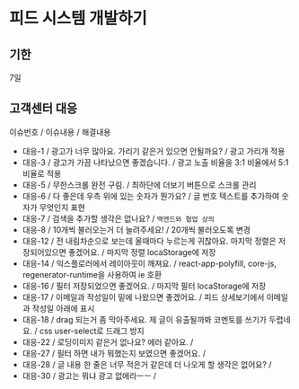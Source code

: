 # 피드 시스템 개발하기

## 기한

7일

## 고객센터 대응

이슈번호 / 이슈내용 / 해결내용

* 대응-1  / 광고가 너무 많아요. 가리기 같은거 있으면 안될까요? / 광고 가리개 적용
* 대응-3  / 광고가 가끔 나타났으면 좋겠습니다. / 광고 노출 비율을 3:1 비율에서 5:1 비율로 적용
* 대응-5  / 무한스크롤 완전 구림. / 최하단에 더보기 버튼으로 스크롤 관리
* 대응-6  / 다 좋은데 우측 위에 있는 숫자가 뭔가요? / 글 번호 텍스트를 추가하여 숫자가 무엇인지 표현
* 대응-7  / 검색을 추가할 생각은 없나요? / `백엔드와 협업 상의`
* 대응-8  / 10개씩 불러오는거 더 늘려주세요! / 20개씩 불러오도록 변경
* 대응-12 / 전 내림차순으로 보는데 올때마다 누르는게 귀찮아요. 마지막 정렬은 저장되어있으면 좋겠어요. / 마지막 정렬 locaStorage에 저장
* 대응-14 / 익스플로러에서 레이아웃이 깨져요. / react-app-polyfill, core-js, regenerator-runtime을 사용하여 ie 호환
* 대응-16 / 필터 저장되었으면 좋겠어요. / 마지막 필터 locaStorage에 저장
* 대응-17 / 이메일과 작성일이 밑에 나왔으면 좋겠어요. / 피드 상세보기에서 이메일과 작성일 아래에 표시
* 대응-18 / drag 되는거 좀 막아주세요. 제 글이 유출될까봐 코멘토를 쓰기가 두렵네요. / css user-select로 드래그 방지
* 대응-22 / 로딩이미지 같은거 없나요? 에러 같아요. / 
* 대응-27 / 필터 하면 내가 뭐했는지 보였으면 좋겠어요. / 
* 대응-28 / 글 내용 한 줄은 너무 적은거 같은데 더 나오게 할 생각은 없어요? / 
* 대응-30 / 광고는 뭐냐 광고 없애라ㅡㅡ / 
